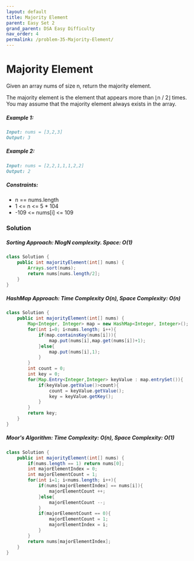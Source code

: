 ```yaml
---
layout: default
title: Majority Element
parent: Easy Set 2
grand_parent: DSA Easy Difficulty
nav_order: 4
permalink: /problem-35-Majority-Element/
---
```

# Majority Element
Given an array nums of size n, return the majority element.

The majority element is the element that appears more than ⌊n / 2⌋ times. You may assume that the majority element always exists in the array.

##### Example 1:
```markdown
Input: nums = [3,2,3]
Output: 3
```
##### Example 2:
```markdown
Input: nums = [2,2,1,1,1,2,2]
Output: 2
```
##### Constraints:
* n == nums.length
* 1 <= n <= 5 * 104
* -109 <= nums[i] <= 109

### Solution
##### Sorting Approach: NlogN complexity. Space: O(1)
```java
class Solution {
    public int majorityElement(int[] nums) {
        Arrays.sort(nums);
        return nums[nums.length/2];
    }
}
```
##### HashMap Approach: Time Complexity O(n), Space Complexity: O(n)
```java
class Solution {
    public int majorityElement(int[] nums) {
        Map<Integer, Integer> map = new HashMap<Integer, Integer>();
        for(int i=0; i<nums.length; i++){
            if(map.containsKey(nums[i])){
                map.put(nums[i],map.get(nums[i])+1);
            }else{
                map.put(nums[i],1);
            }
        }
        int count = 0;
        int key = 0;
        for(Map.Entry<Integer,Integer> keyValue : map.entrySet()){
            if(keyValue.getValue()>count){
                count = keyValue.getValue();
                key = keyValue.getKey();
            } 
        }
        return key;
    }
}
```
##### Moor's Algorithm: Time Complexity: O(n), Space Complexity: O(1) 
```java
class Solution {
    public int majorityElement(int[] nums) {
        if(nums.length == 1) return nums[0];
        int majorElementIndex = 0;
        int majorElementCount = 1;
        for(int i=1; i<nums.length; i++){
            if(nums[majorElementIndex] == nums[i]){
                majorElementCount ++;
            }else{
                majorElementCount --;
            }
            if(majorElementCount == 0){
                majorElementCount = 1;
                majorElementIndex = i;
            }
        }
        return nums[majorElementIndex];
    }
}
```